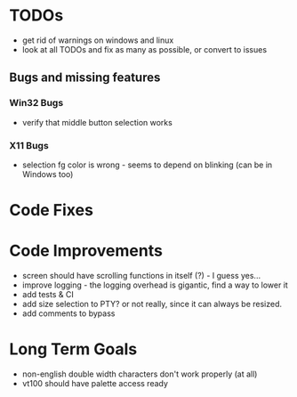 ﻿# TODOs

- get rid of warnings on windows and linux
- look at all TODOs and fix as many as possible, or convert to issues

## Bugs and missing features

### Win32 Bugs

- verify that middle button selection works

### X11 Bugs

- selection fg color is wrong - seems to depend on blinking (can be in Windows too)

# Code Fixes

# Code Improvements 

- screen should have scrolling functions in itself (?) - I guess yes...
- improve logging - the logging overhead is gigantic, find a way to lower it
- add tests & CI
- add size selection to PTY? or not really, since it can always be resized. 
- add comments to bypass

# Long Term Goals

- non-english double width characters don't work properly (at all)
- vt100 should have palette access ready
